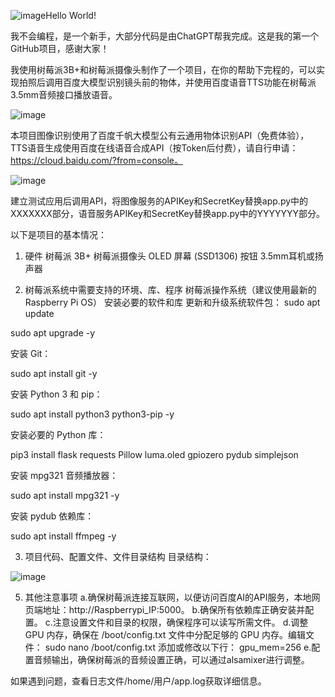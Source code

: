 ![image](https://github.com/54dashayu/RaspberryPi-Image-Recognition-With-BaiduAI/assets/7693331/2a6fbcc7-f19d-4944-b087-3bf88765861f)Hello World!

我不会编程，是一个新手，大部分代码是由ChatGPT帮我完成。这是我的第一个GitHub项目，感谢大家！

我使用树莓派3B+和树莓派摄像头制作了一个项目，在你的帮助下完程的，可以实现拍照后调用百度大模型识别镜头前的物体，并使用百度语音TTS功能在树莓派3.5mm音频接口播放语音。

![image](https://github.com/54dashayu/RaspberryPi-Image-Recognition-With-BaiduAI/assets/7693331/5f0ffa2d-5c49-48c6-b826-4aaa8dd845c7)

本项目图像识别使用了百度千帆大模型公有云通用物体识别API（免费体验），TTS语音生成使用百度在线语音合成API（按Token后付费），请自行申请：https://cloud.baidu.com/?from=console。  

![image](https://github.com/54dashayu/RaspberryPi-Image-Recognition-With-BaiduAI/assets/7693331/1025a0d3-4f0e-40bb-9558-0d638e25817c)


建立测试应用后调用API，将图像服务的APIKey和SecretKey替换app.py中的XXXXXXX部分，语音服务APIKey和SecretKey替换app.py中的YYYYYYY部分。


以下是项目的基本情况：
1. 硬件
树莓派 3B+
树莓派摄像头
OLED 屏幕 (SSD1306)
按钮
3.5mm耳机或扬声器

2. 树莓派系统中需要支持的环境、库、程序
树莓派操作系统（建议使用最新的Raspberry Pi OS）
安装必要的软件和库
更新和升级系统软件包：
sudo apt update

sudo apt upgrade -y

安装 Git：

sudo apt install git -y

安装 Python 3 和 pip：

sudo apt install python3 python3-pip -y

安装必要的 Python 库：

pip3 install flask requests Pillow luma.oled gpiozero pydub simplejson

安装 mpg321 音频播放器：

sudo apt install mpg321 -y

安装 pydub 依赖库：

sudo apt install ffmpeg -y


3. 项目代码、配置文件、文件目录结构
目录结构：

![image](https://github.com/54dashayu/RaspberryPi-Image-Recognition-With-BaiduAI/assets/7693331/9477eeec-863a-4d0b-883c-cf388022f45c)

5. 其他注意事项
a.确保树莓派连接互联网，以便访问百度AI的API服务，本地网页端地址：http://Raspberrypi_IP:5000。
b.确保所有依赖库正确安装并配置。
c.注意设置文件和目录的权限，确保程序可以读写所需文件。
 d.调整 GPU 内存，确保在 /boot/config.txt 文件中分配足够的 GPU 内存。编辑文件：
sudo nano /boot/config.txt
添加或修改以下行：
gpu_mem=256
e.配置音频输出，确保树莓派的音频设置正确，可以通过alsamixer进行调整。

如果遇到问题，查看日志文件/home/用户/app.log获取详细信息。
